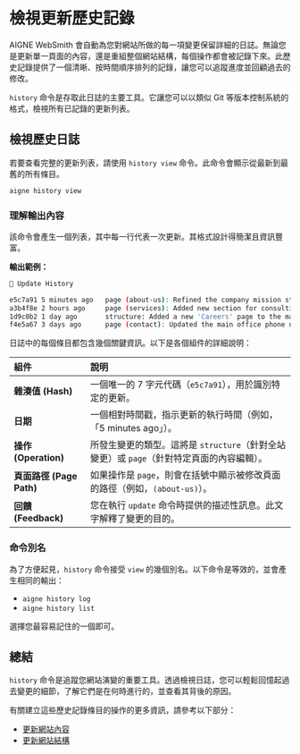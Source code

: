 # 檢視更新歷史記錄

AIGNE WebSmith 會自動為您對網站所做的每一項變更保留詳細的日誌。無論您是更新單一頁面的內容，還是重組整個網站結構，每個操作都會被記錄下來。此歷史記錄提供了一個清晰、按時間順序排列的記錄，讓您可以追蹤進度並回顧過去的修改。

`history` 命令是存取此日誌的主要工具。它讓您可以以類似 Git 等版本控制系統的格式，檢視所有已記錄的更新列表。

## 檢視歷史日誌

若要查看完整的更新列表，請使用 `history view` 命令。此命令會顯示從最新到最舊的所有條目。

```bash Terminal icon=lucide:terminal
aigne history view
```

### 理解輸出內容

該命令會產生一個列表，其中每一行代表一次更新。其格式設計得簡潔且資訊豐富。

**輸出範例：**

```bash
📜 Update History

e5c7a91 5 minutes ago   page (about-us): Refined the company mission statement
a3b4f8e 2 hours ago     page (services): Added new section for consulting services
1d9c0b2 1 day ago       structure: Added a new 'Careers' page to the main menu
f4e5a67 3 days ago      page (contact): Updated the main office phone number
```

日誌中的每個條目都包含幾個關鍵資訊。以下是各個組件的詳細說明：

| 組件 | 說明 |
| :--- | :--- |
| **雜湊值 (Hash)** | 一個唯一的 7 字元代碼（`e5c7a91`），用於識別特定的更新。 |
| **日期** | 一個相對時間戳，指示更新的執行時間（例如，「5 minutes ago」）。 |
| **操作 (Operation)** | 所發生變更的類型。這將是 `structure`（針對全站變更）或 `page`（針對特定頁面的內容編輯）。 |
| **頁面路徑 (Page Path)** | 如果操作是 `page`，則會在括號中顯示被修改頁面的路徑（例如，`(about-us)`）。 |
| **回饋 (Feedback)** | 您在執行 `update` 命令時提供的描述性訊息。此文字解釋了變更的目的。 |

### 命令別名

為了方便起見，`history` 命令接受 `view` 的幾個別名。以下命令是等效的，並會產生相同的輸出：

-   `aigne history log`
-   `aigne history list`

選擇您最容易記住的一個即可。

## 總結

`history` 命令是追蹤您網站演變的重要工具。透過檢視日誌，您可以輕鬆回憶起過去變更的細節，了解它們是在何時進行的，並查看其背後的原因。

有關建立這些歷史記錄條目的操作的更多資訊，請參考以下部分：
-   [更新網站內容](./core-tasks-updating-website-content.md)
-   [更新網站結構](./core-tasks-updating-website-content-updating-website-structure.md)